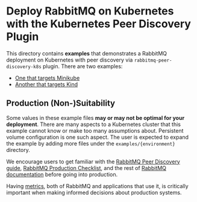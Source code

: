 # Deploy RabbitMQ on Kubernetes with the Kubernetes Peer Discovery Plugin

This directory contains **examples** that demonstrates a RabbitMQ deployment on Kubernetes with peer discovery
via `rabbitmq-peer-discovery-k8s` plugin. There are two examples:

 * [One that targets Minikube](./minikube)
 * [Another that targets Kind](./kind)


## Production (Non-)Suitability

Some values in these example files **may or may not be optimal for your deployment**. There are many aspects to
a Kubernetes cluster that this example cannot know or make too many assumptions about.
Persistent volume configuration is one such aspect. The user is expected to expand
the example by adding more files under the `examples/{environment}` directory.

We encourage users to get familiar with the [RabbitMQ Peer Discovery guide](https://www.rabbitmq.com/cluster-formation.html),
[RabbitMQ Production Checklist](https://www.rabbitmq.com/production-checklist.html),
and the rest of [RabbitMQ documentation](https://www.rabbitmq.com/documentation.html) before going into production.

Having [metrics](https://www.rabbitmq.com/monitoring.html), both of RabbitMQ and applications that use it,
is critically important when making informed decisions about production systems.
